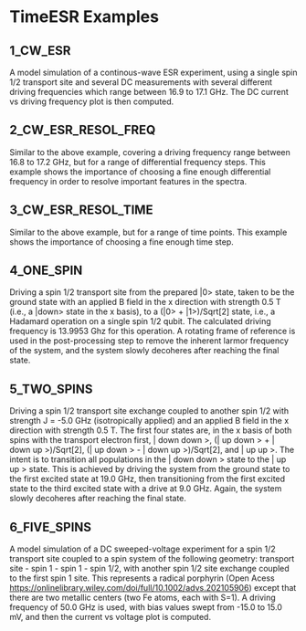 # TimeESR Examples

## 1_CW_ESR
A model simulation of a continous-wave ESR experiment, using a single spin 1/2 transport site and several DC measurements with several different driving frequencies which range between 16.9 to 17.1 GHz. The DC current vs driving frequency plot is then computed.

## 2_CW_ESR_RESOL_FREQ
Similar to the above example, covering a driving frequency range between 16.8 to 17.2 GHz, but for a range of differential frequency steps. This example shows the importance of choosing a fine enough differential frequency in order to resolve important features in the spectra.

## 3_CW_ESR_RESOL_TIME
Similar to the above example, but for a range of time points. This example shows the importance of choosing a fine enough time step.

## 4_ONE_SPIN
Driving a spin 1/2 transport site from the prepared |0> state, taken to be the ground state with an applied B field in the x direction with strength 0.5 T (i.e., a |down> state in the x basis), to a (|0> + |1>)/Sqrt[2] state, i.e., a Hadamard operation on a single spin 1/2 qubit. The calculated driving frequency is 13.9953 Ghz for this operation. A rotating frame of reference is used in the post-processing step to remove the inherent larmor frequency of the system, and the system slowly decoheres after reaching the final state.

## 5_TWO_SPINS
Driving a spin 1/2 transport site exchange coupled to another spin 1/2 with strength J = -5.0 GHz (isotropically applied) and an applied B field in the x direction with strength 0.5 T. The first four states are, in the x basis of both spins with the transport electron first, | down down >, (| up down > + | down up >)/Sqrt[2], (| up down > - | down up >)/Sqrt[2], and | up up >. The intent is to transition all populations in the | down down > state to the | up up > state. This is achieved by driving the system from the ground state to the first excited state at 19.0 GHz, then transitioning from the first excited state to the third excited state with a drive at 9.0 GHz. Again, the system slowly decoheres after reaching the final state.

## 6_FIVE_SPINS
A model simulation of a DC sweeped-voltage experiment for a spin 1/2 transport site coupled to a spin system of the following geometry: transport site - spin 1 - spin 1 - spin 1/2, with another spin 1/2 site exchange coupled to the first spin 1 site. This represents a radical porphyrin (Open Acess https://onlinelibrary.wiley.com/doi/full/10.1002/advs.202105906) except that there are two metallic centers (two Fe atoms, each with S=1). A driving frequency of 50.0 GHz is used, with bias values swept from -15.0 to 15.0 mV, and then the current vs voltage plot is computed.
